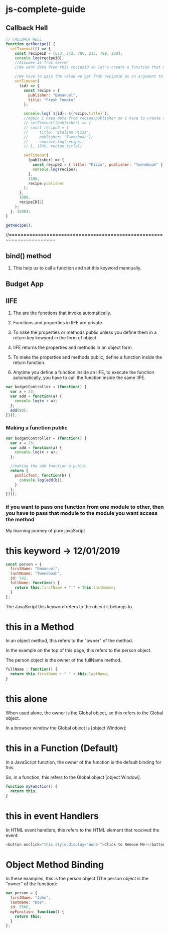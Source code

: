 # js-complete-guide

## Callback Hell

```javascript
// CALLBACK HELL
function getRecipe() {
  setTimeout(() => {
    const recipeID = [673, 242, 786, 213, 789, 200];
    console.log(recipeID);
    //Assumes is from server
    //We want data from this recipeID so let's create a function that need one of the arrays data

    //We have to pass the value we get from recipeID as an argument to our second callback function
    setTimeout(
      (id) => {
        const recipe = {
          publisher: "Emmanuel",
          title: "Fresh Tomato"
        };

        console.log(`${id}: ${recipe.title}`);
        //Again i need data from recipe/publisher so i have to create another callback function
        // setTimeout((publisher) => {
        // const recipe2 = {
        //     title: "Italian Pizza",
        //     publisher: "Tweneboah"};
        //     console.log(recipe);
        // }, 1500, recipe.title);

        setTimeout(
          (publisher) => {
            const recipe2 = { title: "Pizza", publisher: "Tweneboah" };
            console.log(recipe);
          },
          1500,
          recipe.publisher
        );
      },
      1000,
      recipeID[2]
    );
  }, 1500);
}

getRecipe();
```

//======================================================================

## bind() method

1. This help us to call a function and set this keyword mannually.

## Budget App

## IIFE

1. The are the functions that invoke automatically.

2. Functions and properties in IIFE are private.

3. To nake the properties or methods public unless you define them in a return key kewyord in the form of object.

4. IIFE returns the properties and methods in an object form.

5. To make the properties and methods public, define a function inside the return function.

6. Anytime you define a function inside an IIFE, to execute the function automatically, you have to call the function inside the same IIFE.

```javascript
var budgetController = (function() {
  var x = 23;
  var add = function(a) {
    console.log(x + a);
  };
  add(90);
})();
```

### Making a function public

```javascript
var budgetController = (function() {
  var x = 23;
  var add = function(a) {
    console.log(x + a);
  };

  //making the add function a public
  return {
    publicTest: function(b) {
      console.log(add(b));
    }
  };
})();
```

### if you want to pass one function from one module to other, then you have to pass that module to the module you want access the method

My learning journey of pure javaScript

# this keyword -> 12/01/2019

```javascript
const person = {
  firstName: "Emmanuel",
  lastNmame: "Tweneboah",
  id: 542,
  fullName: function() {
    return this.firstName + " " + this.lastNmame;
  }
};
```

The JavaScript this keyword refers to the object it belongs to.

# this in a Method

In an object method, this refers to the "owner" of the method.

In the example on the top of this page, this refers to the person object.

The person object is the owner of the fullName method.

```javascript
fullName : function() {
  return this.firstName + " " + this.lastName;
}

```

# this alone

When used alone, the owner is the Global object, so this refers to the Global object.

In a browser window the Global object is [object Window]:

# this in a Function (Default)

In a JavaScript function, the owner of the function is the default binding for this.

So, in a function, this refers to the Global object [object Window].

```javascript
function myFunction() {
  return this;
}
```

# this in event Handlers

In HTML event handlers, this refers to the HTML element that received the event:

```javascript
<button onclick="this.style.display='none'">Click to Remove Me!</button>
```

# Object Method Binding

In these examples, this is the person object (The person object is the "owner" of the function):

```javascript
var person = {
  firstName: "John",
  lastName: "Doe",
  id: 5566,
  myFunction: function() {
    return this;
  }
};
```
